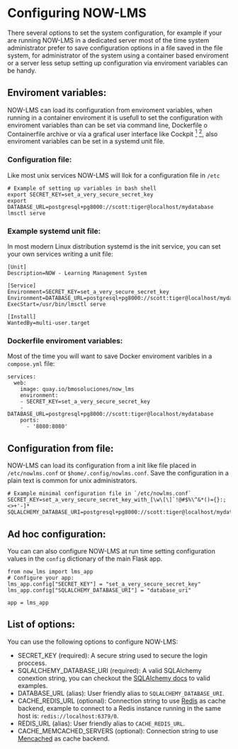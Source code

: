 # Configuring NOW-LMS

There several options to set the system configuration, for example if your are running NOW-LMS in a dedicated server most of the time system administrator prefer to save configuration options in a file saved in the file system, for administrator of the system using a container based enviroment or a server less setup setting up configuration via enviroment variables can be handy.

## Enviroment variables:

NOW-LMS can load its configuration from enviroment variables, when running in a container enviroment it is usefull to set the configuration with enviroment variables than can be set via command line, Dockerfile o Containerfile archive or vía a grafical user interface like Cockpit [<sup>1</sup>](https://ciq.com/blog/how-to-deploy-podman-containers-with-cockpit/) [<sup>2</sup>](https://docs.oracle.com/en/operating-systems/oracle-linux/cockpit/podman_container_mgmt.html#topic_lkh_bgx_yxb), also enviroment variables can be set in a systemd unit file.

### Configuration file:

Like most unix services NOW-LMS will llok for a configuration file in `/etc`

```
# Example of setting up variables in bash shell
export SECRET_KEY=set_a_very_secure_secret_key
export DATABASE_URL=postgresql+pg8000://scott:tiger@localhost/mydatabase
lmsctl serve
```

### Example systemd unit file:

In most modern Linux distribution systemd is the init service, you can set your own services writing a unit file:

```
[Unit]
Description=NOW - Learning Management System

[Service]
Environment=SECRET_KEY=set_a_very_secure_secret_key
Environment=DATABASE_URL=postgresql+pg8000://scott:tiger@localhost/mydatabase
ExecStart=/usr/bin/lmsctl serve

[Install]
WantedBy=multi-user.target
```

### Dockerfile enviroment variables:

Most of the time you will want to save Docker enviroment varibles in a `compose.yml` file:

```
services:
  web:
    image: quay.io/bmosoluciones/now_lms
    environment:
    - SECRET_KEY=set_a_very_secure_secret_key
    - DATABASE_URL=postgresql+pg8000://scott:tiger@localhost/mydatabase
    ports:
      - '8080:8080'

```

## Configuration from file:

NOW-LMS can load its configuration from a init like file placed in `/etc/nowlms.conf` or `$home/.config/nowlms.conf`. Save the configuration in a plain text is common for unix administrators.

```
# Example minimal configuration file in `/etc/nowlms.conf`
SECRET_KEY=set_a_very_secure_secret_key_with_[\w\[\]`!@#$%\^&*()={}:;<>+'-]*
SQLALCHEMY_DATABASE_URI=postgresql+pg8000://scott:tiger@localhost/mydatabase
```

## Ad hoc configuration:

You can can also configure NOW-LMS at run time setting configuration values in the `config` dictionary of the main Flask app.

```
from now_lms import lms_app
# Configure your app:
lms_app.config["SECRET_KEY"] = "set_a_very_secure_secret_key"
lms_app.config["SQLALCHEMY_DATABASE_URI"] = "database_uri"

app = lms_app
```

## List of options:

You can use the following options to configure NOW-LMS:

-   SECRET_KEY (required): A secure string used to secure the login proccess.
-   SQLALCHEMY_DATABASE_URI (required): A valid SQLAlchemy conextion string, you can checkout the [SQLAlchemy docs](https://docs.sqlalchemy.org/en/20/core/engines.html) to valid examples.
-   DATABASE_URL (alias): User friendly alias to `SQLALCHEMY_DATABASE_URI`.
-   CACHE_REDIS_URL (optional): Connection string to use [Redis](https://redis.io/) as cache backend, example to connect to a Redis instance running in the same host is: `redis://localhost:6379/0`.
-   REDIS_URL (alias): User friendly alias to `CACHE_REDIS_URL`.
-   CACHE_MEMCACHED_SERVERS (optional): Connection string to use [Mencached](https://memcached.org/) as cache backend.
